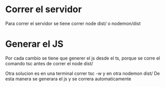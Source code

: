 # Correr el servidor
Para correr el servidor se tiene correr node dist/ o nodemon/dist

# Generar el JS
Por cada cambio se tiene que generer el js desde el ts, porque se corre el comando tsc antes de correr el node dist/

Otra solucion es en una terminal correr tsc -w y en otra nodemon dist/     De esta manera se generara el js y se correra automaticamente
